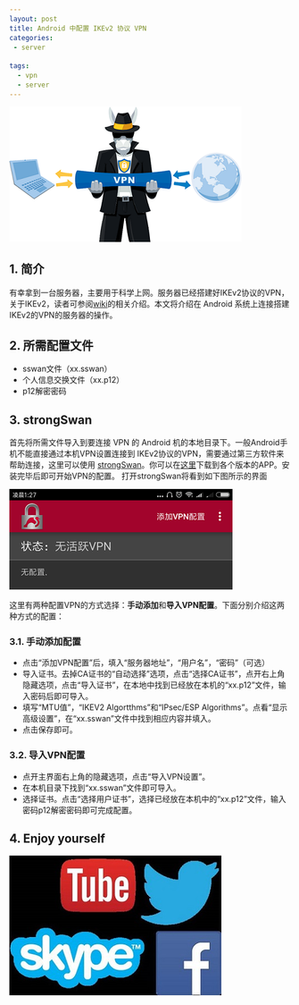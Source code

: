 ```yaml
---
layout: post
title: Android 中配置 IKEv2 协议 VPN  
categories: 
 - server

tags:
  - vpn
  - server
---
```

![VPN to the ture word](https://raw.githubusercontent.com/xhan97/xhan97.github.io/master/img/vpn.png)

## 1. 简介

有幸拿到一台服务器，主要用于科学上网。服务器已经搭建好IKEv2协议的VPN，关于IKEv2，读者可参阅[wiki](https://en.wikipedia.org/wiki/Internet_Key_Exchange)的相关介绍。本文将介绍在 Android 系统上连接搭建IKEv2的VPN的服务器的操作。
<!-- more -->

##  2. 所需配置文件

* sswan文件（xx.sswan）
* 个人信息交换文件（xx.p12）
* p12解密密码

## 3. strongSwan

首先将所需文件导入到要连接 VPN 的 Android 机的本地目录下。一般Android手机不能直接通过本机VPN设置连接到 IKEv2协议的VPN，需要通过第三方软件来帮助连接，这里可以使用 [strongSwan](https://www.strongswan.org/)。你可以在[这里](https://download.strongswan.org/Android/)下载到各个版本的APP。安装完毕后即可开始VPN的配置。
打开strongSwan将看到如下图所示的界面

![strongSwan 主界面](https://raw.githubusercontent.com/xhan97/xhan97.github.io/master/img/strongswan.png)

这里有两种配置VPN的方式选择：**手动添加**和**导入VPN配置**。下面分别介绍这两种方式的配置：

### 3.1. 手动添加配置

  * 点击“添加VPN配置”后，填入“服务器地址”，“用户名”，“密码”（可选）
  * 导入证书。去掉CA证书的“自动选择”选项，点击“选择CA证书”，点开右上角隐藏选项，点击“导入证书”，在本地中找到已经放在本机的“xx.p12”文件，输入密码后即可导入。
  * 填写“MTU值”，“IKEV2 Algortthms”和“IPsec/ESP Algorithms”。点看“显示高级设置”，在“xx.sswan”文件中找到相应内容并填入。
  * 点击保存即可。

### 3.2. 导入VPN配置

  * 点开主界面右上角的隐藏选项，点击“导入VPN设置”。
  * 在本机目录下找到“xx.sswan”文件即可导入。
  * 选择证书。点击“选择用户证书”，选择已经放在本机中的“xx.p12”文件，输入密码p12解密密码即可完成配置。



## 4. Enjoy yourself

![strongSwan 主界面](https://raw.githubusercontent.com/xhan97/xhan97.github.io/master/img/skype.png)
